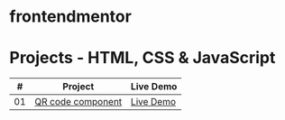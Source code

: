 # frontendmentor
# Projects  - HTML, CSS & JavaScript

|  #  | Project                                                                                                    | Live Demo                                                   |
| :-: | ---------------------------------------------------------------------------------------------------------- | -----------------------------------------------
| 01  |       [QR code component](https://slimanesedrati.github.io/frontendmentor/QR%20code%20component/index.html)       | [Live Demo](https://slimanesedrati.github.io/frontendmentor/QR%20code%20component/index.html)  |

